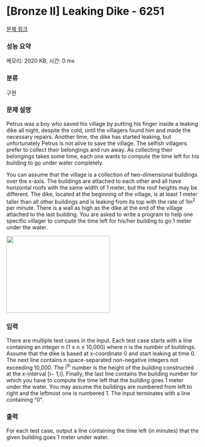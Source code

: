 # [Bronze II] Leaking Dike - 6251 

[문제 링크](https://www.acmicpc.net/problem/6251) 

### 성능 요약

메모리: 2020 KB, 시간: 0 ms

### 분류

구현

### 문제 설명

<p>Petrus was a boy who saved his village by putting his finger inside a leaking dike all night, despite the cold, until the villagers found him and made the necessary repairs. Another time, the dike has started leaking, but unfortunately Petrus is not alive to save the village. The selfish villagers prefer to collect their belongings and run away. As collecting their belongings takes some time, each one wants to compute the time left for his building to go under water completely.</p>

<p>You can assume that the village is a collection of two-dimensional buildings over the x-axis. The buildings are attached to each other and all have horizontal roofs with the same width of 1 meter, but the roof heights may be different. The dike, located at the beginning of the village, is at least 1 meter taller than all other buildings and is leaking from its top with the rate of 1m<sup>2</sup> per minute. There is a wall as high as the dike at the end of the village attached to the last building. You are asked to write a program to help one specific villager to compute the time left for his/her building to go 1 meter under the water.</p>

<p><img alt="" src="https://onlinejudgeimages.s3.amazonaws.com/problem/6251/%EC%8A%A4%ED%81%AC%EB%A6%B0%EC%83%B7%202016-09-13%20%EC%98%A4%ED%9B%84%205.25.24.png" style="height:201px; width:270px"></p>

### 입력 

 <p>There are multiple test cases in the input. Each test case starts with a line containing an integer n (1 ≤ n ≤ 10,000) where n is the number of buildings. Assume that the dike is based at x-coordinate 0 and start leaking at time 0. The next line contains n space-separated non-negative integers not exceeding 10,000. The i<sup>th</sup> number is the height of the building constructed at the x-interval [i− 1,i]. Finally, the last line contains the building number for which you have to compute the time left that the building goes 1 meter under the water. You may assume the buildings are numbered from left to right and the leftmost one is numbered 1. The input terminates with a line containing “0”.</p>

### 출력 

 <p>For each test case, output a line containing the time left (in minutes) that the given building goes 1 meter under water.</p>

